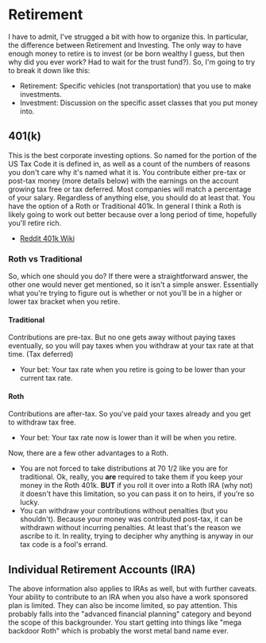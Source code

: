 # Retirement

I have to admit, I've strugged a bit with how to organize this.  In particular, the difference between Retirement and Investing.  The only way to have enough money to retire is to invest (or be born wealthy I guess, but then why did you ever work?  Had to wait for the trust fund?).  So, I'm going to try to break it down like this:

* Retirement:  Specific vehicles (not transportation) that you use to make investments.
* Investment:  Discussion on the specific asset classes that you put money into.

## 401(k)
This is the best corporate investing options.  So named for the portion of the US Tax Code it is defined in, as well as a count of the numbers of reasons you don't care why it's named what it is.
You contribute either pre-tax or post-tax money (more details below) with the earnings on the account growing tax free or tax deferred.
Most companies will match a percentage of your salary.  Regardless of anything else, you should do at least that.
You have the option of a Roth or Traditional 401k.  In general I think a Roth is likely going to work out better because over a long period of time, hopefully you'll retire rich.

* [Reddit 401k Wiki](https://www.reddit.com/r/personalfinance/wiki/401k)

### Roth vs Traditional
So, which one should you do?  If there were a straightforward answer, the other one would never get mentioned, so it isn't a simple answer.  Essentially what you're trying to figure out is whether or not you'll be in a higher or lower tax bracket when you retire.
#### Traditional
Contributions are pre-tax.  But no one gets away without paying taxes eventually, so you will pay taxes when you withdraw at your tax rate at that time.  (Tax deferred)
* Your bet:  Your tax rate when you retire is going to be lower than your current tax rate.
#### Roth
Contributions are after-tax.  So you've paid your taxes already and you get to withdraw tax free.
* Your bet:  Your tax rate now is lower than it will be when you retire.

Now, there are a few other advantages to a Roth.
* You are not forced to take distributions at 70 1/2 like you are for traditional.  Ok, really, you **are** required to take them if you keep your money in the Roth 401k.  **BUT** if you roll it over into a Roth IRA (why not) it doesn't have this limitation, so you can pass it on to heirs, if you're so lucky.
* You can withdraw your contributions without penalties (but you shouldn't).  Because your money was contributed post-tax, it can be withdrawn without incurring penalties.  At least that's the reason we ascribe to it.  In reality, trying to decipher why anything is anyway in our tax code is a fool's errand.

## Individual Retirement Accounts (IRA)
The above information also applies to IRAs as well, but with further caveats.  Your ability to contribute to an IRA when you also have a work sponsored plan is limited.  They can also be income limited, so pay attention.  This probably falls into the "advanced financial planning" category and beyond the scope of this backgrounder.  You start getting into things like "mega backdoor Roth" which is probably the worst metal band name ever.
